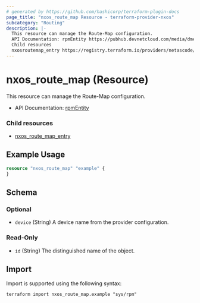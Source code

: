 ```yaml
---
# generated by https://github.com/hashicorp/terraform-plugin-docs
page_title: "nxos_route_map Resource - terraform-provider-nxos"
subcategory: "Routing"
description: |-
  This resource can manage the Route-Map configuration.
  API Documentation: rpmEntity https://pubhub.devnetcloud.com/media/dme-docs-10-2-2/docs/Routing%20and%20Forwarding/rpm:Entity/
  Child resources
  nxosroutemap_entry https://registry.terraform.io/providers/netascode/nxos/latest/docs/resources/route_map_entry
---
```


# nxos_route_map (Resource)

This resource can manage the Route-Map configuration.

- API Documentation: [rpmEntity](https://pubhub.devnetcloud.com/media/dme-docs-10-2-2/docs/Routing%20and%20Forwarding/rpm:Entity/)

### Child resources

- [nxos_route_map_entry](https://registry.terraform.io/providers/netascode/nxos/latest/docs/resources/route_map_entry)

## Example Usage

```terraform
resource "nxos_route_map" "example" {
}
```

<!-- schema generated by tfplugindocs -->
## Schema

### Optional

- `device` (String) A device name from the provider configuration.

### Read-Only

- `id` (String) The distinguished name of the object.

## Import

Import is supported using the following syntax:

```shell
terraform import nxos_route_map.example "sys/rpm"
```
